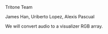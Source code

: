 Tritone Team

James Han, Uriberto Lopez, Alexis Pascual

We will convert audio to a visualizer RGB array.
